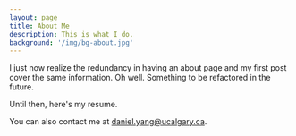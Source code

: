 ```yaml
---
layout: page
title: About Me
description: This is what I do.
background: '/img/bg-about.jpg'
---
```


I just now realize the redundancy in having an about page and my first post cover the same information. Oh well. Something to be refactored in the future.

Until then, here's my resume.

You can also contact me at daniel.yang@ucalgary.ca. 
